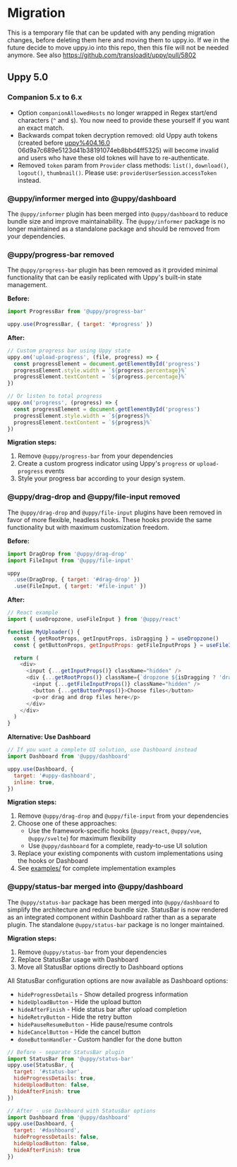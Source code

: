# Migration

This is a temporary file that can be updated with any pending migration changes, before deleting them here and moving them to uppy.io. If we in the future decide to move uppy.io into this repo, then this file will not be needed anymore. See also https://github.com/transloadit/uppy/pull/5802

## Uppy 5.0

### Companion 5.x to 6.x

- Option `companionAllowedHosts` no longer wrapped in Regex start/end characters
  (`^` and `$`). You now need to provide these yourself if you want an exact
  match.
- Backwards compat token decryption removed: old Uppy auth tokens (created
  before
  [uppy%404.16.0](https://github.com/transloadit/uppy/releases/tag/uppy%404.16.0)
  06d9a7c689e5123d41b38191074eb8bbd4ff5325) will become invalid and users who
  have these old toknes will have to re-authenticate.
- Removed `token` param from `Provider` class methods: `list()`, `download()`,
  `logout()`, `thumbnail()`. Please use: `providerUserSession`.`accessToken`
  instead.


### @uppy/informer merged into @uppy/dashboard

The `@uppy/informer` plugin has been merged into `@uppy/dashboard` to reduce bundle size and improve maintainability. The `@uppy/informer` package is no longer maintained as a standalone package and should be removed from your dependencies.

### @uppy/progress-bar removed

The `@uppy/progress-bar` plugin has been removed as it provided minimal functionality that can be easily replicated with Uppy's built-in state management.

**Before:**
```js
import ProgressBar from '@uppy/progress-bar'

uppy.use(ProgressBar, { target: '#progress' })
```

**After:**
```js
// Custom progress bar using Uppy state
uppy.on('upload-progress', (file, progress) => {
  const progressElement = document.getElementById('progress')
  progressElement.style.width = `${progress.percentage}%`
  progressElement.textContent = `${progress.percentage}%`
})

// Or listen to total progress
uppy.on('progress', (progress) => {
  const progressElement = document.getElementById('progress')
  progressElement.style.width = `${progress}%`
  progressElement.textContent = `${progress}%`
})
```

**Migration steps:**
1. Remove `@uppy/progress-bar` from your dependencies
2. Create a custom progress indicator using Uppy's `progress` or `upload-progress` events
3. Style your progress bar according to your design system.

### @uppy/drag-drop and @uppy/file-input removed

The `@uppy/drag-drop` and `@uppy/file-input` plugins have been removed in favor of more flexible, headless hooks. These hooks provide the same functionality but with maximum customization freedom.

**Before:**
```js
import DragDrop from '@uppy/drag-drop'
import FileInput from '@uppy/file-input'

uppy
  .use(DragDrop, { target: '#drag-drop' })
  .use(FileInput, { target: '#file-input' })
```

**After:**
```js
// React example
import { useDropzone, useFileInput } from '@uppy/react'

function MyUploader() {
  const { getRootProps, getInputProps, isDragging } = useDropzone()
  const { getButtonProps, getInputProps: getFileInputProps } = useFileInput()

  return (
    <div>
      <input {...getInputProps()} className="hidden" />
      <div {...getRootProps()} className={`dropzone ${isDragging ? 'dragging' : ''}`}>
        <input {...getFileInputProps()} className="hidden" />
        <button {...getButtonProps()}>Choose files</button>
        <p>or drag and drop files here</p>
      </div>
    </div>
  )
}
```

**Alternative: Use Dashboard**
```js
// If you want a complete UI solution, use Dashboard instead
import Dashboard from '@uppy/dashboard'

uppy.use(Dashboard, {
  target: '#uppy-dashboard',
  inline: true,
})
```

**Migration steps:**
1. Remove `@uppy/drag-drop` and `@uppy/file-input` from your dependencies
2. Choose one of these approaches:
   - Use the framework-specific hooks (`@uppy/react`, `@uppy/vue`, `@uppy/svelte`) for maximum flexibility
   - Use `@uppy/dashboard` for a complete, ready-to-use UI solution
3. Replace your existing components with custom implementations using the hooks or Dashboard
4. See [examples/](../examples/) for complete implementation examples


### @uppy/status-bar merged into @uppy/dashboard

The `@uppy/status-bar` package has been merged into `@uppy/dashboard` to simplify the architecture and reduce bundle size. StatusBar is now rendered as an integrated component within Dashboard rather than as a separate plugin. The standalone `@uppy/status-bar` package is no longer maintained.

**Migration steps:**

1. Remove `@uppy/status-bar` from your dependencies
2. Replace StatusBar usage with Dashboard
3. Move all StatusBar options directly to Dashboard options

All StatusBar configuration options are now available as Dashboard options:
- `hideProgressDetails` - Show detailed progress information
- `hideUploadButton` - Hide the upload button
- `hideAfterFinish` - Hide status bar after upload completion
- `hideRetryButton` - Hide the retry button
- `hidePauseResumeButton` - Hide pause/resume controls
- `hideCancelButton` - Hide the cancel button
- `doneButtonHandler` - Custom handler for the done button

```js
// Before - separate StatusBar plugin
import StatusBar from '@uppy/status-bar'
uppy.use(StatusBar, {
  target: '#status-bar',
  hideProgressDetails: true,
  hideUploadButton: false,
  hideAfterFinish: true
})

// After - use Dashboard with StatusBar options
import Dashboard from '@uppy/dashboard'
uppy.use(Dashboard, {
  target: '#dashboard',
  hideProgressDetails: false,
  hideUploadButton: false,
  hideAfterFinish: true
})
```